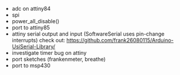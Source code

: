 - adc on attiny84
- spi
- power_all_disable()
- port to attiny85
- attiny serial output and input (SoftwareSerial uses pin-change interrupts)
  check out: https://github.com/frank26080115/Arduino-UsiSerial-Library/
- investigate timer bug on attiny
- port sketches (frankenmeter, breathe)
- port to msp430
